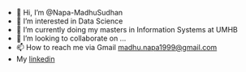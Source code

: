 - 👋 Hi, I’m @Napa-MadhuSudhan
- 👀 I’m interested in Data Science 
- 🌱 I’m currently doing my masters in Information Systems at UMHB 
- 💞️ I’m looking to collaborate on ...
- 📫 How to reach me via Gmail madhu.napa1999@gmail.com
- My [linkedin](https://www.linkedin.com/in/madhusudhan-napa-4797541b6/)

<!---
Napa-MadhuSudhan/Napa-MadhuSudhan is a ✨ special ✨ repository because its `README.md` (this file) appears on your GitHub profile.
You can click the Preview link to take a look at your changes.
--->
